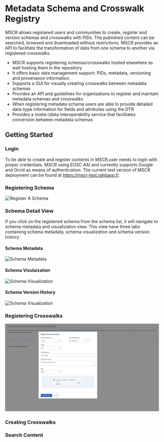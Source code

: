 # Metadata Schema and Crosswalk Registry
MSCR allows registered users and communities to create, register and version schemas and crosswalks with PIDs. The published content can be searched, browsed and downloaded without restrictions. MSCR provides an API to facilitate the transformation of data from one schema to another via registered crosswalks. 

- MSCR supports registering schemas/crosswalks hosted elsewhere as well hosting them in the repository
- It offers basic data management support: PIDs, metadata, versioning and provenance information.
- Supports a GUI for visually creating crosswalks between metadata schemas
- Provides an API and guidelines for organisations to register and maintain metadata schemas and crosswalks
- When registering metadata schema users are able to provide detailed data-type information for fields and attributes using the DTR
- Provides a (meta-)data interoperability service that facilitates conversion between metadata schemas

## Getting Started

### Login
To be able to create and register contents in MSCR,user needs to login with proper credentials. MSCR using EOSC AAI and currently supports Google and Orcid as means of authentication. The current test version of MSCR deployment can be found at https://mscr-test.rahtiapp.fi.



### Registering Schema
![Register A Schema ](../mscr/mscr-images/register-schema.png)
### Schema Detail View
If you click on the registered schema from the schema list, it will navigate to schema metadata and visualization view. This view have three tabs containing schema metadata, schema visualization and schema version history.
#### Schema Metadata 
![Schema Metadata ](../mscr/mscr-images/schema-metadata.png)
#### Schema Visulaization
![Schema Visualization ](../mscr/mscr-images/schema-visualization.png)
#### Schema Version History
![Schema Visualization ](../mscr/mscr-images/version-history.png)

### Registering Crosswalks
![Register A Crosswalk](<Register Crosswalk.png>)

### Creating Crosswalks

### Search Content

